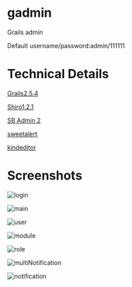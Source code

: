 # gadmin
Grails admin

Default username/password:admin/111111

# Technical Details
[Grails2.5.4](http://www.grails.org/)

[Shiro1.2.1](https://grails.org/plugin/shiro?skipRedirect=true)

[SB Admin 2](https://github.com/BlackrockDigital/startbootstrap-sb-admin-2)

[sweetalert](https://github.com/t4t5/sweetalert)

[kindeditor](http://kindeditor.net/demo.php)

# Screenshots
![login](https://github.com/benx203/gadmin/blob/master/login.png)

![main](https://github.com/benx203/gadmin/blob/master/main.png)

![user](https://github.com/benx203/gadmin/blob/master/user.png)

![module](https://github.com/benx203/gadmin/blob/master/module.png)

![role](https://github.com/benx203/gadmin/blob/master/role.png)

![multiNotification](https://github.com/benx203/gadmin/blob/master/multiNotification.png)

![notification](https://github.com/benx203/gadmin/blob/master/notification.png)